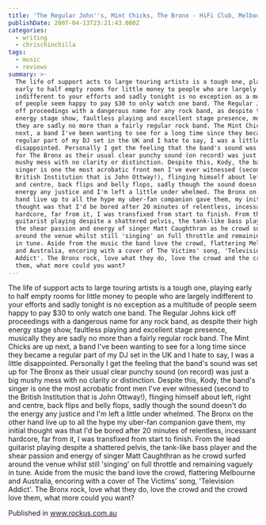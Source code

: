 ```yaml
---
title: 'The Regular John''s, Mint Chicks, The Bronx - HiFi Club, Melbourne'
publishDate: 2007-04-13T23:21:43.000Z
categories:
  - writing
  - chrischinchilla
tags:
  - music
  - reviews
summary: >-
  The life of support acts to large touring artists is a tough one, playing
  early to half empty rooms for little money to people who are largely
  indifferent to your efforts and sadly tonight is no exception as a multitude
  of people seem happy to pay $30 to only watch one band. The Regular Johns kick
  off proceedings with a dangerous name for any rock band, as despite their high
  energy stage show, faultless playing and excellent stage presence, musically
  they are sadly no more than a fairly regular rock band. The Mint Chicks are up
  next, a band I've been wanting to see for a long time since they became a
  regular part of my DJ set in the UK and I hate to say, I was a little
  disappointed. Personally I get the feeling that the band's sound was set up
  for The Bronx as their usual clear punchy sound (on record) was just a big
  mushy mess with no clarity or distinction. Despite this, Kody, the band's
  singer is one the most acrobatic front men I've ever witnessed (second to the
  British Institution that is John Ottway!), flinging himself about left, right
  and centre, back flips and belly flops, sadly though the sound doesn't do the
  energy any justice and I'm left a little under whelmed. The Bronx on the other
  hand live up to all the hype my uber-fan companion gave them, my initial
  thought was that I'd be bored after 20 minutes of relentless, incessant
  hardcore, far from it, I was transfixed from start to finish. From the lead
  guitarist playing despite a shattered pelvis, the tank-like bass player and
  the shear passion and energy of singer Matt Caughthran as he crowd surfed
  around the venue whilst still 'singing' on full throttle and remaining vaguely
  in tune. Aside from the music the band love the crowd, flattering Melbourne
  and Australia, encoring with a cover of The Victims' song, 'Television
  Addict'. The Bronx rock, love what they do, love the crowd and the crowd love
  them, what more could you want?
---
```


The life of support acts to large touring artists is a tough one, playing early to half empty rooms for little money to people who are largely indifferent to your efforts and sadly tonight is no exception as a multitude of people seem happy to pay $30 to only watch one band. The Regular Johns kick off proceedings with a dangerous name for any rock band, as despite their high energy stage show, faultless playing and excellent stage presence, musically they are sadly no more than a fairly regular rock band. The Mint Chicks are up next, a band I've been wanting to see for a long time since they became a regular part of my DJ set in the UK and I hate to say, I was a little disappointed. Personally I get the feeling that the band's sound was set up for The Bronx as their usual clear punchy sound (on record) was just a big mushy mess with no clarity or distinction. Despite this, Kody, the band's singer is one the most acrobatic front men I've ever witnessed (second to the British Institution that is John Ottway!), flinging himself about left, right and centre, back flips and belly flops, sadly though the sound doesn't do the energy any justice and I'm left a little under whelmed. The Bronx on the other hand live up to all the hype my uber-fan companion gave them, my initial thought was that I'd be bored after 20 minutes of relentless, incessant hardcore, far from it, I was transfixed from start to finish. From the lead guitarist playing despite a shattered pelvis, the tank-like bass player and the shear passion and energy of singer Matt Caughthran as he crowd surfed around the venue whilst still 'singing' on full throttle and remaining vaguely in tune. Aside from the music the band love the crowd, flattering Melbourne and Australia, encoring with a cover of The Victims' song, 'Television Addict'. The Bronx rock, love what they do, love the crowd and the crowd love them, what more could you want?

Published in www.rockus.com.au
